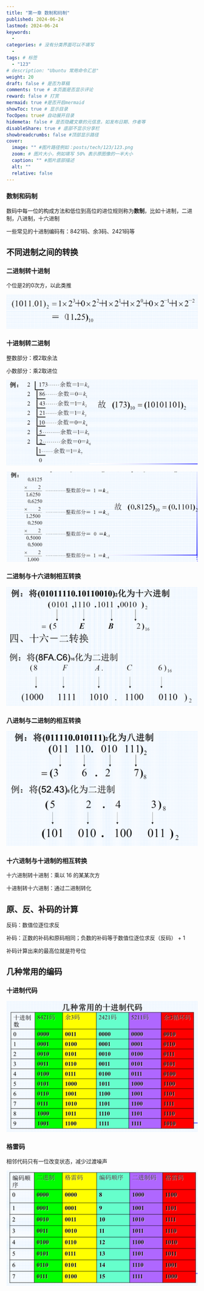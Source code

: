 ```yaml
---
title: "第一章 数制和码制"
published: 2024-06-24
lastmod: 2024-06-24
keywords:
  -
categories: # 没有分类界面可以不填写
  -
tags: # 标签
  - "123"
# description: "Ubuntu 常用命令汇总"
weight: 20
draft: false # 是否为草稿
comments: true # 本页面是否显示评论
reward: false # 打赏
mermaid: true #是否开启mermaid
showToc: true # 显示目录
TocOpen: true# 自动展开目录
hidemeta: false # 是否隐藏文章的元信息，如发布日期、作者等
disableShare: true # 底部不显示分享栏
showbreadcrumbs: false #顶部显示路径
cover:
  image: "" #图片路径例如：posts/tech/123/123.png
  zoom: # 图片大小，例如填写 50% 表示原图像的一半大小
  caption: "" #图片底部描述
  alt: ""
  relative: false
---
```


### 数制和码制

数码中每一位的构成方法和低位到高位的进位规则称为**数制**，比如十进制，二进制，八进制，十六进制

一些常见的十进制编码有：8421码、余3码、2421码等



## 不同进制之间的转换

### 二进制转十进制

个位是2的0次方，以此类推

![image-20240624233615415](chapter_I_number_system_and_code_system/image-20240624233615415.png)

### 十进制转二进制

整数部分：模2取余法

小数部分：乘2取进位

![image-20240624233814431](chapter_I_number_system_and_code_system/image-20240624233814431.png)

![image-20240624233914735](chapter_I_number_system_and_code_system/image-20240624233914735.png)

### 二进制与十六进制相互转换

![image-20240624234102673](chapter_I_number_system_and_code_system/image-20240624234102673.png)

### 八进制与二进制的相互转换

![image-20240624234237855](chapter_I_number_system_and_code_system/image-20240624234237855.png)

### 十六进制与十进制的相互转换

十六进制转十进制：乘以 16 的某某次方

十进制转十六进制：通过二进制转化



## 原、反、补码的计算

反码：数值位逐位求反

补码：正数的补码和原码相同；负数的补码等于数值位逐位求反（反码） + 1



补码计算出来的最高位就是符号位



## 几种常用的编码

### 十进制代码

![image-20240624235630448](chapter_I_number_system_and_code_system/image-20240624235630448.png)

### 格雷码

相邻代码只有一位改变状态，减少过渡噪声

![image-20240624235814186](chapter_I_number_system_and_code_system/image-20240624235814186.png)


